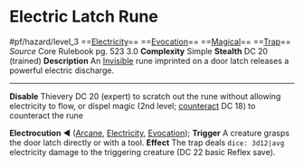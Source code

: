 # Electric Latch Rune
#pf/hazard/level_3
==[Electricity](../Traits/Electricity.md)== ==[Evocation](../Traits/Evocation.md)== ==[Magical](../Traits/Magical.md)== ==[Trap](../Traits/Trap.md)==
*Source* Core Rulebook pg. 523 3.0
**Complexity** Simple
**Stealth** DC 20 (trained)
**Description** An [Invisible](../Conditions/Invisible.md) rune imprinted on a door latch releases a powerful electric discharge.

---
**Disable** Thievery DC 20 (expert) to scratch out the rune without allowing electricity to flow, or dispel magic (2nd level; [counteract](../Rules/Counteracting.md) DC 18) to counteract the rune

**Electrocution** ◄ ([Arcane](../Traits/Arcane.md), [Electricity](../Traits/Electricity.md), [Evocation](../Traits/Evocation.md)); **Trigger** A creature grasps the door latch directly or with a tool. **Effect** The trap deals `dice: 3d12|avg` electricity damage to the triggering creature (DC 22 basic Reflex save).